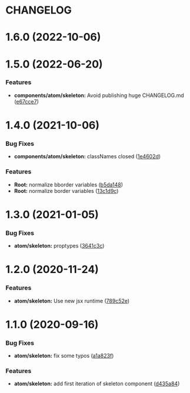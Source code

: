 # CHANGELOG

# 1.6.0 (2022-10-06)



# 1.5.0 (2022-06-20)


### Features

* **components/atom/skeleton:** Avoid publishing huge CHANGELOG.md ([e67cce7](https://github.com/SUI-Components/sui-components/commit/e67cce79518ab12501d4b7e4f0994ee9d6dde057))



# 1.4.0 (2021-10-06)


### Bug Fixes

* **components/atom/skeleton:** classNames closed ([1e4602d](https://github.com/SUI-Components/sui-components/commit/1e4602d29c0bcc5b257a51d8ecd5dced3302645b))


### Features

* **Root:** normalize bborder variables ([b5da148](https://github.com/SUI-Components/sui-components/commit/b5da1482ca96b523f0c168c7040783ce78a7f14d))
* **Root:** normalize border variables ([13c1d9c](https://github.com/SUI-Components/sui-components/commit/13c1d9ca934d68811f8dccfedb7f74ee834f6930))



# 1.3.0 (2021-01-05)


### Bug Fixes

* **atom/skeleton:** proptypes ([3641c3c](https://github.com/SUI-Components/sui-components/commit/3641c3c4d58a7c671a48b20d51e801b7ab8adc71))



# 1.2.0 (2020-11-24)


### Features

* **atom/skeleton:** Use new jsx runtime ([789c52e](https://github.com/SUI-Components/sui-components/commit/789c52e565c891a1be4f2a7d30ad3bafebfcc06f))



# 1.1.0 (2020-09-16)


### Bug Fixes

* **atom/skeleton:** fix some typos ([a1a823f](https://github.com/SUI-Components/sui-components/commit/a1a823f6b03245c91c6eb4ae80fcad197d576c35))


### Features

* **atom/skeleton:** add first iteration of skeleton component ([d435a84](https://github.com/SUI-Components/sui-components/commit/d435a847c9e44aae3615a0ea47d8d02d037375c5))



